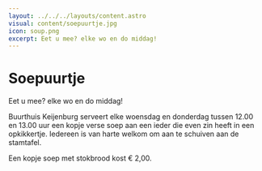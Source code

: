 ```yaml
---
layout: ../../../layouts/content.astro
visual: content/soepuurtje.jpg
icon: soup.png
excerpt: Eet u mee? elke wo en do middag!
---
```


# Soepuurtje

Eet u mee? elke wo en do middag!

Buurthuis Keijenburg serveert elke woensdag en donderdag tussen 12.00 en 13.00 uur een kopje verse soep aan een ieder die even zin heeft in een opkikkertje.
Iedereen is van harte welkom om aan te schuiven aan de stamtafel.

Een kopje soep met stokbrood kost € 2,00.
